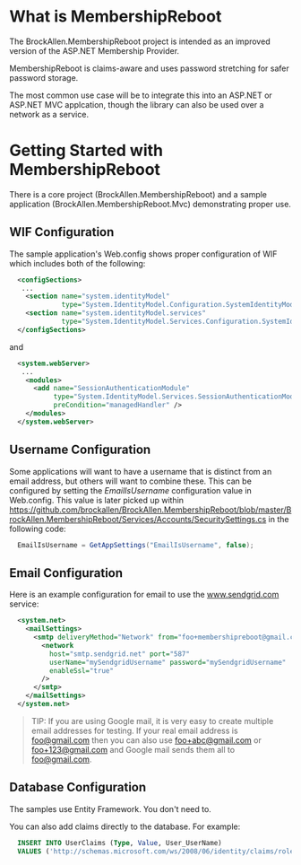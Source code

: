 # What is MembershipReboot

The BrockAllen.MembershipReboot project is intended as an improved version of the ASP.NET Membership Provider.

MembershipReboot is claims-aware and uses password stretching for safer password storage.

The most common use case will be to integrate this into an ASP.NET or ASP.NET MVC applcation, though the library can also be used over a network as a service.

# Getting Started with  MembershipReboot

There is a core project (BrockAllen.MembershipReboot) and a sample application (BrockAllen.MembershipReboot.Mvc) demonstrating proper use.

## WIF Configuration

The sample application's Web.config shows proper configuration of WIF which includes both of the following:

```xml
  <configSections>
   ...
    <section name="system.identityModel"
             type="System.IdentityModel.Configuration.SystemIdentityModelSection, System.IdentityModel, Version=4.0.0.0, Culture=neutral, PublicKeyToken=B77A5C561934E089" />
    <section name="system.identityModel.services"
             type="System.IdentityModel.Services.Configuration.SystemIdentityModelServicesSection, System.IdentityModel.Services, Version=4.0.0.0, Culture=neutral, PublicKeyToken=B77A5C561934E089" />
  </configSections>
```
and

```xml
  <system.webServer>
   ...
    <modules>
      <add name="SessionAuthenticationModule"
           type="System.IdentityModel.Services.SessionAuthenticationModule, System.IdentityModel.Services, Version=4.0.0.0, Culture=neutral, PublicKeyToken=b77a5c561934e089"
           preCondition="managedHandler" />
    </modules>
  </system.webServer>
```

## Username Configuration

Some applications will want to have a username that is distinct from an email address, but others will want to combine these. This can be configured by setting the _EmailIsUsername_ configuration value in Web.config. 
This value is later picked up within https://github.com/brockallen/BrockAllen.MembershipReboot/blob/master/BrockAllen.MembershipReboot/Services/Accounts/SecuritySettings.cs in the following code:

```C#
  EmailIsUsername = GetAppSettings("EmailIsUsername", false);
```

## Email Configuration

Here is an example configuration for email to use the www.sendgrid.com service:

```XML
  <system.net>
    <mailSettings>
      <smtp deliveryMethod="Network" from="foo+membershipreboot@gmail.com">
        <network 
          host="smtp.sendgrid.net" port="587" 
          userName="mySendgridUsername" password="mySendgridUsername"
          enableSsl="true"
        />
      </smtp>
    </mailSettings>
  </system.net>
```

> TIP: If you are using Google mail, it is very easy to create multiple email addresses for testing. If your real email address
>      is foo@gmail.com then you can also use foo+abc@gmail.com or foo+123@gmail.com and Google mail
>      sends them all to foo@gmail.com. 

## Database Configuration

The samples use Entity Framework. You don't need to.

You can also add claims directly to the database. For example:

```SQL
  INSERT INTO UserClaims (Type, Value, User_UserName)
  VALUES ('http://schemas.microsoft.com/ws/2008/06/identity/claims/role', 'Developer', 'billw')
```

